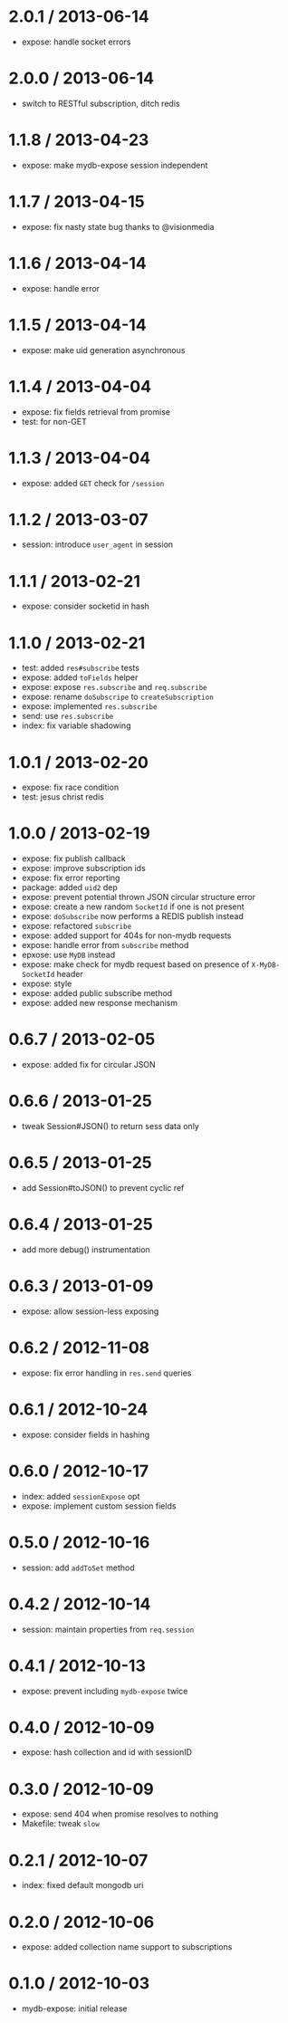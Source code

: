
2.0.1 / 2013-06-14
==================

  * expose: handle socket errors

2.0.0 / 2013-06-14
==================

  * switch to RESTful subscription, ditch redis

1.1.8 / 2013-04-23
==================

  * expose: make mydb-expose session independent

1.1.7 / 2013-04-15
==================

  * expose: fix nasty state bug thanks to @visionmedia

1.1.6 / 2013-04-14
==================

  * expose: handle error

1.1.5 / 2013-04-14
==================

  * expose: make uid generation asynchronous

1.1.4 / 2013-04-04
==================

  * expose: fix fields retrieval from promise
  * test: for non-GET

1.1.3 / 2013-04-04
==================

  * expose: added `GET` check for `/session`

1.1.2 / 2013-03-07
==================

  * session: introduce `user_agent` in session

1.1.1 / 2013-02-21
==================

  * expose: consider socketid in hash

1.1.0 / 2013-02-21
==================

  * test: added `res#subscribe` tests
  * expose: added `toFields` helper
  * expose: expose `res.subscribe` and `req.subscribe`
  * expose: rename `doSubscripe` to `createSubscription`
  * expose: implemented `res.subscribe`
  * send: use `res.subscribe`
  * index: fix variable shadowing

1.0.1 / 2013-02-20
==================

  * expose: fix race condition
  * test: jesus christ redis

1.0.0 / 2013-02-19
==================

  * expose: fix publish callback
  * expose: improve subscription ids
  * expose: fix error reporting
  * package: added `uid2` dep
  * expose: prevent potential thrown JSON circular structure error
  * expose: create a new random `SocketId` if one is not present
  * expose: `doSubscribe` now performs a REDIS publish instead
  * expose: refactored `subscribe`
  * expose: added support for 404s for non-mydb requests
  * expose: handle error from `subscribe` method
  * epxose: use `MyDB` instead
  * expose: make check for mydb request based on presence of `X-MyDB-SocketId` header
  * expose: style
  * expose: added public subscribe method
  * expose: added new response mechanism

0.6.7 / 2013-02-05
==================

  * expose: added fix for circular JSON

0.6.6 / 2013-01-25 
==================

  * tweak Session#JSON() to return sess data only

0.6.5 / 2013-01-25 
==================

  * add Session#toJSON() to prevent cyclic ref

0.6.4 / 2013-01-25 
==================

  * add more debug() instrumentation

0.6.3 / 2013-01-09
==================

  * expose: allow session-less exposing

0.6.2 / 2012-11-08
==================

  * expose: fix error handling in `res.send` queries

0.6.1 / 2012-10-24
==================

  * expose: consider fields in hashing

0.6.0 / 2012-10-17
==================

  * index: added `sessionExpose` opt
  * expose: implement custom session fields

0.5.0 / 2012-10-16
==================

  * session: add `addToSet` method

0.4.2 / 2012-10-14
==================

  * session: maintain properties from `req.session`

0.4.1 / 2012-10-13
==================

  * expose: prevent including `mydb-expose` twice

0.4.0 / 2012-10-09
==================

  * expose: hash collection and id with sessionID

0.3.0 / 2012-10-09
==================

  * expose: send 404 when promise resolves to nothing
  * Makefile: tweak `slow`

0.2.1 / 2012-10-07
==================

  * index: fixed default mongodb uri

0.2.0 / 2012-10-06
==================

  * expose: added collection name support to subscriptions

0.1.0 / 2012-10-03
==================

  * mydb-expose: initial release

